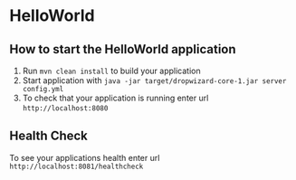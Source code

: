 # HelloWorld

How to start the HelloWorld application
---

1. Run `mvn clean install` to build your application
1. Start application with `java -jar target/dropwizard-core-1.jar server config.yml`
1. To check that your application is running enter url `http://localhost:8080`

Health Check
---

To see your applications health enter url `http://localhost:8081/healthcheck`
